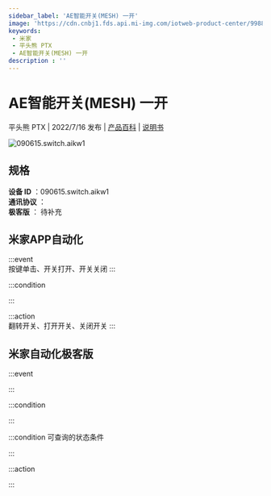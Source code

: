 ```yaml
---
sidebar_label: 'AE智能开关(MESH) 一开'
image: 'https://cdn.cnbj1.fds.api.mi-img.com/iotweb-product-center/99887cb878de50ea4d6910075f0b5b12_1656986398067.png?GalaxyAccessKeyId=AKVGLQWBOVIRQ3XLEW&Expires=9223372036854775807&Signature=DNdJGKTiMOfswCnru0hoxqn266E='
keywords: 
 - 米家
 - 平头熊 PTX
 - AE智能开关(MESH) 一开
description : ''
---
```

# AE智能开关(MESH) 一开

平头熊 PTX | 2022/7/16 发布 | [产品百科](https://home.mi.com/webapp/content/baike/product/index.html?model=090615.switch.aikw1/) | [说明书](https://home.mi.com/views/introduction.html?model=090615.switch.aikw1&region=cn)

![090615.switch.aikw1](https://cdn.cnbj1.fds.api.mi-img.com/iotweb-product-center/99887cb878de50ea4d6910075f0b5b12_1656986398067.png?GalaxyAccessKeyId=AKVGLQWBOVIRQ3XLEW&Expires=9223372036854775807&Signature=DNdJGKTiMOfswCnru0hoxqn266E=)

## 规格  
> 
**设备 ID** ：090615.switch.aikw1  
**通讯协议** ：  
**极客版**  ： 待补充 


## 米家APP自动化  

:::event  
按键单击、开关打开、开关关闭
:::

:::condition  

:::

:::action   
翻转开关、打开开关、关闭开关
:::

## 米家自动化极客版  

:::event  

:::

:::condition  

:::

:::condition 可查询的状态条件  

:::

:::action  

:::

        
